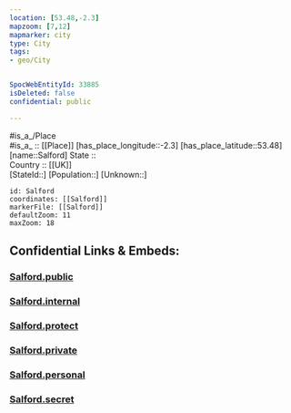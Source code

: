 ```yaml
---
location: [53.48,-2.3] 
mapzoom: [7,12] 
mapmarker: city 
type: City
tags:
- geo/City


SpocWebEntityId: 33885
isDeleted: false
confidential: public

---
```

#is_a_/Place  
#is_a_ :: [[Place]] 
[has_place_longitude::-2.3] 
[has_place_latitude::53.48] 
[name::Salford] 
State ::  
Country :: [[UK]]  
[StateId::] 
[Population::] 
[Unknown::] 


```leaflet
id: Salford
coordinates: [[Salford]] 
markerFile: [[Salford]] 
defaultZoom: 11 
maxZoom: 18
```


## Confidential Links & Embeds: 

### [Salford.public](/_public/\Earth\Continent\Europe\Europe~North\UK\England\Regions~England\North_West_England\Manchester,County\Salford,County\cities~SalfordSalford.public.md) 

### [Salford.internal](/_internal/\Earth\Continent\Europe\Europe~North\UK\England\Regions~England\North_West_England\Manchester,County\Salford,County\cities~SalfordSalford.internal.md) 

### [Salford.protect](/_protect/\Earth\Continent\Europe\Europe~North\UK\England\Regions~England\North_West_England\Manchester,County\Salford,County\cities~SalfordSalford.protect.md) 

### [Salford.private](/_private/\Earth\Continent\Europe\Europe~North\UK\England\Regions~England\North_West_England\Manchester,County\Salford,County\cities~SalfordSalford.private.md) 

### [Salford.personal](/_personal/\Earth\Continent\Europe\Europe~North\UK\England\Regions~England\North_West_England\Manchester,County\Salford,County\cities~SalfordSalford.personal.md) 

### [Salford.secret](/_secret/\Earth\Continent\Europe\Europe~North\UK\England\Regions~England\North_West_England\Manchester,County\Salford,County\cities~SalfordSalford.secret.md)

